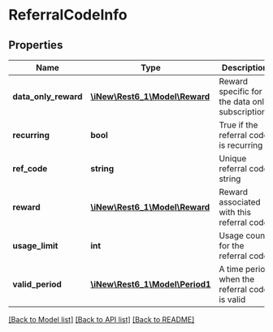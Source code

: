 # ReferralCodeInfo

## Properties
Name | Type | Description | Notes
------------ | ------------- | ------------- | -------------
**data_only_reward** | [**\iNew\Rest6_1\Model\Reward**](Reward.md) | Reward specific for the data only subscriptions | 
**recurring** | **bool** | True if the referral code is recurring | 
**ref_code** | **string** | Unique referral code string | 
**reward** | [**\iNew\Rest6_1\Model\Reward**](Reward.md) | Reward associated with this referral code | 
**usage_limit** | **int** | Usage count for the referral code | 
**valid_period** | [**\iNew\Rest6_1\Model\Period1**](Period1.md) | A time period when the referral code is valid | 

[[Back to Model list]](../README.md#documentation-for-models) [[Back to API list]](../README.md#documentation-for-api-endpoints) [[Back to README]](../README.md)


